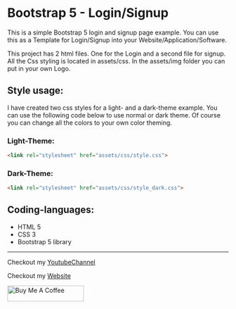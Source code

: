 # Bootstrap 5 - Login/Signup

This is a simple Bootstrap 5 login and signup page example.
You can use this as a Template for Login/Signup into your Website/Application/Software.

This project has 2 html files. One for the Login and a second file for signup.
All the Css styling is located in assets/css.
In the assets/img folder you can put in your own Logo.


## Style usage:

I have created two css styles for a light- and a dark-theme example.
You can use the following code below to use normal or dark theme.
Of course you can change all the colors to your own color theming.

### Light-Theme:

```html
<link rel="stylesheet" href="assets/css/style.css">
```

### Dark-Theme:

```html
<link rel="stylesheet" href="assets/css/style_dark.css">
```


## Coding-languages:

- HTML 5
- CSS 3
- Bootstrap 5 library

_______________________________________________________________________________________________________________________________________________

Checkout my [YoutubeChannel](https://www.youtube.com/c/futuric)

Checkout my [Website](https://futuric.io)

<a href="https://www.buymeacoffee.com/futuric" target="_blank"><img src="https://cdn.buymeacoffee.com/buttons/default-green.png" alt="Buy Me A Coffee" height="36" width="174"></a>
